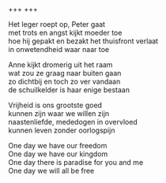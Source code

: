 +++
+++

Het leger roept op, Peter gaat\
met trots en angst kijkt moeder toe\
hoe hij gepakt en bezakt het thuisfront verlaat\
in onwetendheid waar naar toe

Anne kijkt dromerig uit het raam\
wat zou ze graag naar buiten gaan\
zo dichtbij en toch zo ver vandaan\
de schuilkelder is haar enige bestaan

Vrijheid is ons grootste goed\
kunnen zijn waar we willen zijn\
naastenliefde, mededogen in overvloed\
kunnen leven zonder oorlogspijn

One day we have our freedom\
One day we have our kingdom\
One day there is paradise for you and me\
One day we will all be free
